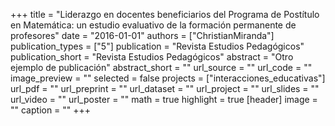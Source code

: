 +++
title = "Liderazgo en docentes beneficiarios del Programa de Postítulo en Matemática: un estudio evaluativo de la formación permanente de profesores"
date = "2016-01-01"
authors = ["ChristianMiranda"]
publication_types = ["5"]
publication = "Revista Estudios Pedagógicos"
publication_short = "Revista Estudios Pedagógicos"
abstract = "Otro ejemplo de publicación"
abstract_short = ""
url_source = ""
url_code = ""
image_preview = ""
selected = false
projects = ["interacciones_educativas"]
url_pdf = ""
url_preprint = ""
url_dataset = ""
url_project = ""
url_slides = ""
url_video = ""
url_poster = ""
math = true
highlight = true
[header]
image = ""
caption = ""
+++
